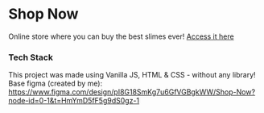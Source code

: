 # Shop Now 
Online store where you can buy the best slimes ever!
[Access it here](https://shop-now-gilt.vercel.app/)
### Tech Stack
This project was made using Vanilla JS, HTML & CSS - without any library!
Base figma (created by me): https://www.figma.com/design/pI8G18SmKg7u6GfVGBgkWW/Shop-Now?node-id=0-1&t=HmYmD5fF5g9dS0gz-1
